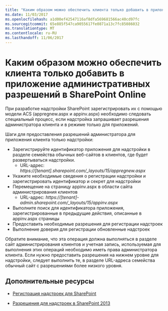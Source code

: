```yaml
---
title: "Каким образом можно обеспечить клиента только добавить в приложение административных разрешений в SharePoint Online"
ms.date: 11/03/2017
ms.openlocfilehash: a1d00ef42547116af8dfa569681566ac40cd97fc
ms.sourcegitcommit: 65e885f547ca9055617fe0871a13c7fc85086032
ms.translationtype: MT
ms.contentlocale: ru-RU
ms.lasthandoff: 11/06/2017
---
```

<a name="how-to-provide-add-in-app-only-tenant-administrative-permissions-in-sharepoint-online"></a>Каким образом можно обеспечить клиента только добавить в приложение административных разрешений в SharePoint Online
================================================

При разработке надстройки SharePoint зарегистрировать их с помощью модели ACS (appregnew.aspx и appinv.aspx) необходимо следовать специальный процесс, если надстройка запрашивает разрешения администратора клиента и в режиме только для приложений. 

Шаги для предоставления разрешений администратора для приложения клиента только надстройки:

- Зарегистрируйте идентификатор приложения для надстройки в разделе семейства обычных веб-сайтов в клиентов, где будет развертываться надстройки. 
  - URL-адрес: *https://[tenant].sharepoint.com/_layouts/15/appregnew.aspx*
- Укажите необходимые сведения о регистрации надстройки и зарегистрировать идентификатор и секрет для надстройки
- Перемещение на страницу appinv.aspx в области сайта администрирования клиентов
  - URL-адрес: *https://[tenant]-admin.sharepoint.com/_layouts/15/appinv.aspx*
- Выполните поиск для идентификатора приложения, зарегистрированные в предыдущие действия, описанные в appinv.aspx страницы
- Предоставить необходимые разрешения для регистрации надстроек
- Выполнение доверия для регистрации обновленные надстроек

Обратите внимание, что эта операция должна выполняться в разделе сайт администрирования клиентов и учетная запись, используемая для выполнения этих операций необходимо иметь права администратора клиента. Если нужно предоставить разрешения на нижнем уровне для надстройки, следует выполнить те, в разделе URL-адреса семейства обычный сайт с разрешениями более низкого уровня. 


## <a name="additional-resources"></a>Дополнительные ресурсы
<a name="bk_addresources"> </a>

- [Регистрация надстроек для SharePoint](https://msdn.microsoft.com/en-us/library/office/jj687469.aspx)
    
- [Разрешения для надстроек в SharePoint 2013](https://msdn.microsoft.com/en-us/library/office/fp142383.aspx)

